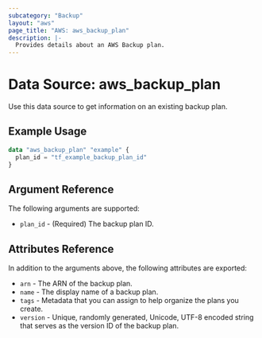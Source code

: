 ```yaml
---
subcategory: "Backup"
layout: "aws"
page_title: "AWS: aws_backup_plan"
description: |-
  Provides details about an AWS Backup plan.
---
```


# Data Source: aws_backup_plan

Use this data source to get information on an existing backup plan.

## Example Usage

```terraform
data "aws_backup_plan" "example" {
  plan_id = "tf_example_backup_plan_id"
}
```

## Argument Reference

The following arguments are supported:

* `plan_id` - (Required) The backup plan ID.

## Attributes Reference

In addition to the arguments above, the following attributes are exported:

* `arn` - The ARN of the backup plan.
* `name` - The display name of a backup plan.
* `tags` - Metadata that you can assign to help organize the plans you create.
* `version` - Unique, randomly generated, Unicode, UTF-8 encoded string that serves as the version ID of the backup plan.
